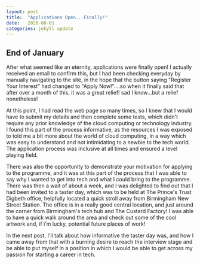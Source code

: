 ```yaml
---
layout: post
title:  "Applications Open...Finally!"
date:   2020-08-01 
categories: jekyll update
---
```


## End of January



After what seemed like an eternity, applications were finally open! I actually received an email to confirm this, but I had been checking everyday by manually navigating to the site, in the hope that the button saying "Register Your Interest" had changed to "Apply Now!"....so when it finally said that after over a month of this, it was a great relief! sad I know...but a relief nonetheless! 

At this point, I had read the web page so many times, so I knew that I would have to submit my details and then complete some tests, which didn't require any prior knowledge of the cloud computing or technology industry. I found this part of the process informative, as the resources I was exposed to told me a bit more about the world of cloud computing, in a way which was easy to understand and not intimidating to a newbie to the tech world. The application process was inclusive at all times and ensured a level playing field. 

There was also the opportunity to demonstrate your motivation for applying to the programme, and it was at this part of the process that I was able to say why I wanted to get into tech and what I could bring to the programme. There was then a wait of about a week, and I was delighted to find out that I had been invited to a taster day, which was to be held at The Prince's Trust Digbeth office, helpfully located a quick stroll away from Birmingham New Street Station. The office is in a really good central location, and just around the corner from Birmingham's tech hub and The Custard Factory! I was able to have a quick walk around the area and check out some of the cool artwork and, if i'm lucky, potential future places of work! 

In the next post, I'll talk about how informative the taster day was, and how I came away from that with a burning desire to reach the interview stage and be able to put myself in a position in which I would be able to get across my passion for starting a career in tech. 
